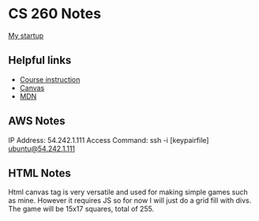 # CS 260 Notes

[My startup](https://simon.cs260.click)

## Helpful links

- [Course instruction](https://github.com/webprogramming260)
- [Canvas](https://byu.instructure.com)
- [MDN](https://developer.mozilla.org)

## AWS Notes

IP Address: 54.242.1.111
Access Command: ssh -i [keypairfile] ubuntu@54.242.1.111

## HTML Notes

Html canvas tag is very versatile and used for making simple games such as mine. However it requires JS so for now I will just do a grid fill with divs.
The game will be 15x17 squares, total of 255.


